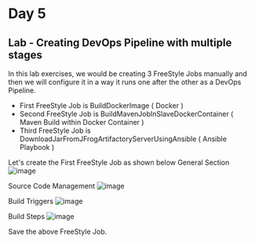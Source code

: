 # Day 5

## Lab - Creating DevOps Pipeline with multiple stages

In this lab exercises, we would be creating 3 FreeStyle Jobs manually and then we will configure it in a way it runs one after the other as a DevOps Pipeline.

- First FreeStyle Job is BuildDockerImage ( Docker )
- Second FreeStyle Job is BuildMavenJobInSlaveDockerContainer ( Maven Build within Docker Container )
- Third FreeStyle Job is DownloadJarFromJFrogArtifactoryServerUsingAnsible ( Ansible Playbook )

Let's create the First FreeStyle Job as shown below
General Section
![image](https://github.com/tektutor/devops-dec-2023/assets/12674043/9da7b460-48c3-4405-ab81-7abdf2717cd7)

Source Code Management
![image](https://github.com/tektutor/devops-dec-2023/assets/12674043/7a53e716-68c7-4d12-90b7-2d7723f56d92)

Build Triggers
![image](https://github.com/tektutor/devops-dec-2023/assets/12674043/7e2db4f6-48a4-4873-a820-ccb34efa261c)

Build Steps
![image](https://github.com/tektutor/devops-dec-2023/assets/12674043/703bc3ee-aa08-4060-aaf0-e538971230c8)

Save the above FreeStyle Job.
